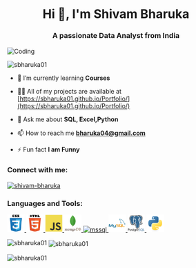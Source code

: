 <h1 align="center">Hi 👋, I'm Shivam Bharuka</h1>
<h3 align="center">A passionate Data Analyst from India</h3>
<img align= "center" alt = "Coding" width="900" src= "https://github.com/sbharuka01/Portfolio/blob/main/Banner.png">

<p align="left"> <img src="https://komarev.com/ghpvc/?username=sbharuka01&label=Profile%20views&color=0e75b6&style=flat" alt="sbharuka01" /> </p>

- 🌱 I’m currently learning **Courses**

- 👨‍💻 All of my projects are available at [https://sbharuka01.github.io/Portfolio/](https://sbharuka01.github.io/Portfolio/)

- 💬 Ask me about **SQL, Excel,Python**

- 📫 How to reach me **bharuka04@gmail.com**

- ⚡ Fun fact **I am Funny**

<h3 align="left">Connect with me:</h3>
<p align="left">
<a href="https://linkedin.com/in/shivam-bharuka" target="blank"><img align="center" src="https://raw.githubusercontent.com/rahuldkjain/github-profile-readme-generator/master/src/images/icons/Social/linked-in-alt.svg" alt="shivam-bharuka" height="30" width="40" /></a>
</p>

<h3 align="left">Languages and Tools:</h3>
<p align="left"> <a href="https://www.w3schools.com/css/" target="_blank" rel="noreferrer"> <img src="https://raw.githubusercontent.com/devicons/devicon/master/icons/css3/css3-original-wordmark.svg" alt="css3" width="40" height="40"/> </a> <a href="https://www.w3.org/html/" target="_blank" rel="noreferrer"> <img src="https://raw.githubusercontent.com/devicons/devicon/master/icons/html5/html5-original-wordmark.svg" alt="html5" width="40" height="40"/> </a> <a href="https://developer.mozilla.org/en-US/docs/Web/JavaScript" target="_blank" rel="noreferrer"> <img src="https://raw.githubusercontent.com/devicons/devicon/master/icons/javascript/javascript-original.svg" alt="javascript" width="40" height="40"/> </a> <a href="https://www.mongodb.com/" target="_blank" rel="noreferrer"> <img src="https://raw.githubusercontent.com/devicons/devicon/master/icons/mongodb/mongodb-original-wordmark.svg" alt="mongodb" width="40" height="40"/> </a> <a href="https://www.microsoft.com/en-us/sql-server" target="_blank" rel="noreferrer"> <img src="https://www.svgrepo.com/show/303229/microsoft-sql-server-logo.svg" alt="mssql" width="40" height="40"/> </a> <a href="https://www.mysql.com/" target="_blank" rel="noreferrer"> <img src="https://raw.githubusercontent.com/devicons/devicon/master/icons/mysql/mysql-original-wordmark.svg" alt="mysql" width="40" height="40"/> </a> <a href="https://www.postgresql.org" target="_blank" rel="noreferrer"> <img src="https://raw.githubusercontent.com/devicons/devicon/master/icons/postgresql/postgresql-original-wordmark.svg" alt="postgresql" width="40" height="40"/> </a> <a href="https://www.python.org" target="_blank" rel="noreferrer"> <img src="https://raw.githubusercontent.com/devicons/devicon/master/icons/python/python-original.svg" alt="python" width="40" height="40"/> </a> </p>

<p><img align="left" src="https://github-readme-stats.vercel.app/api/top-langs?username=sbharuka01&show_icons=true&locale=en&layout=compact" alt="sbharuka01" /></p>

<p>&nbsp;<img align="center" src="https://github-readme-stats.vercel.app/api?username=sbharuka01&show_icons=true&locale=en" alt="sbharuka01" /></p>

<p><img align="center" src="https://github-readme-streak-stats.herokuapp.com/?user=sbharuka01&" alt="sbharuka01" /></p>
